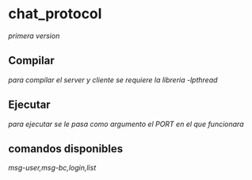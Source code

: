 # chat_protocol
_primera version_ 
## Compilar
_para compilar el server y cliente se requiere la libreria -lpthread_ 
## Ejecutar
_para ejecutar se le pasa como argumento el PORT en el que funcionara_
## comandos disponibles
_msg-user,msg-bc,login,list_ 
